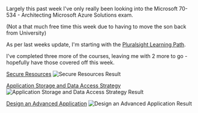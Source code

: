 Largely this past week I've only really been looking into the Microsoft 70-534 - Architecting Microsoft Azure Solutions exam.

(Not a that much free time this week due to having to move the son back from University)

As per last weeks update, I'm starting with the [Pluralsight Learning Path](https://app.pluralsight.com/paths/certificate/azure-solutions-70-534).

I've completed three more of the courses, leaving me with 2 more to go - hopefully have those covered off this week.

[Secure Resources](https://app.pluralsight.com/library/courses/architecting-azure-solutions-70-534-secure-resources/table-of-contents)
![Secure Resources Result](/media/blog/rfc-weekly-3rd-july-2017/SecureResources.png)

[Application Storage and Data Access Strategy](https://app.pluralsight.com/library/courses/azure-solutions-70-534-storage-data-access/table-of-contents)
![Application Storage and Data Access Strategy Result](/media/blog/rfc-weekly-3rd-july-2017/ApplicationStorageAndDataAccessStrategy.png)

[Design an Advanced Application](https://app.pluralsight.com/library/courses/architecting-azure-solutions-70-534-design-application/table-of-contents)
![Design an Advanced Application Result](/media/blog/rfc-weekly-3rd-july-2017/DesignAnAdvancedApplicationResult.png)


